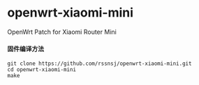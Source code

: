 openwrt-xiaomi-mini
==============

OpenWrt Patch for Xiaomi Router Mini

#### 固件编译方法

    git clone https://github.com/rssnsj/openwrt-xiaomi-mini.git
    cd openwrt-xiaomi-mini
    make
